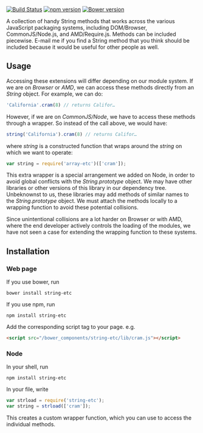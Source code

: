 [![Build Status](https://travis-ci.org/dicksont/string-etc.svg?branch=master)](https://travis-ci.org/dicksont/string-etc)
[![npm version](https://badge.fury.io/js/string-etc.svg)](http://badge.fury.io/js/string-etc)
[![Bower version](https://badge.fury.io/bo/string-etc.svg)](http://badge.fury.io/bo/string-etc)

A collection of handy String methods that works across the various JavaScript packaging systems, including DOM/Browser, CommonJS/Node.js, and AMD/Require.js.
Methods can be included piecewise. E-mail me if you find a String method that you think should be included because it would be useful for other people as well.

## Usage
Accessing these extensions will differ depending on our module system. If we are on *Browser* or *AMD*, we can access these methods directly from an *String* object. For example, we can do:

```javascript
'California'.cram(8) // returns Califor…
```

However, if we are on *CommonJS/Node*, we have to access these methods through a wrapper. So instead of the call above, we would have:

```javascript
string('California').cram(8) // returns Califor…
```

where *string* is a constructed function that wraps around the *string* on which we want to operate:

```javascript
var string = require('array-etc')(['cram']);
```

This extra wrapper is a special arrangement we added on Node, in order to avoid global conflicts with the *String.prototype* object. We may have other libraries or other versions of this library in our dependency tree. Unbeknownst to us, these libraries may add methods of similar names to the *String.prototype* object. We must attach the methods locally to a wrapping function to avoid these potential collisions.

Since unintentional collisions are a lot harder on Browser or with AMD, where the end developer actively controls the loading of the modules, we have not seen a case for extending the wrapping function to these systems.


## Installation
### Web page
If you use bower, run
```
bower install string-etc
```

If you use npm, run
```
npm install string-etc
```

Add the corresponding script tag to your page. e.g.

```html
<script src="/bower_components/string-etc/lib/cram.js"></script>
```

### Node
In your shell, run
```shell
npm install string-etc
```

In your file, write
```javascript
var strload = require('string-etc');
var string = strload(['cram']);
```

This creates a custom wrapper function, which you can use to access the individual methods.
